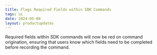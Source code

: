 ```yaml
---
title: Flags Required Fields within SDK Commands
tags: ui
date: 2024-05-08
layout: productupdates
---
```


Required fields within SDK commands will now be red on command origination, ensuring that users know which fields need to be completed before recording the command.